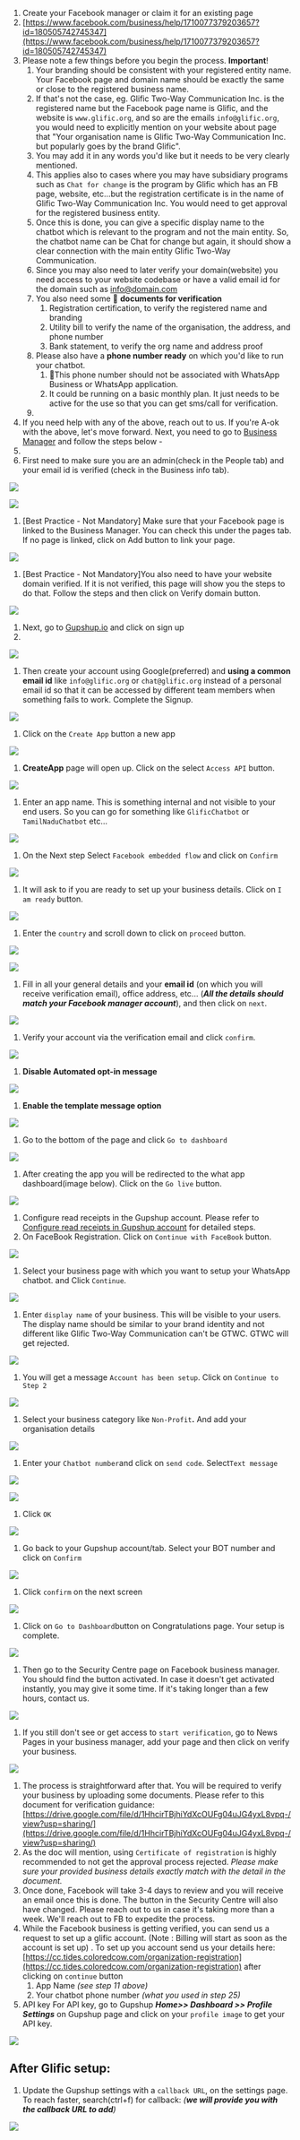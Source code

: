 1. Create your Facebook manager or claim it for an existing page
1. [https://www.facebook.com/business/help/1710077379203657?id=180505742745347](https://www.facebook.com/business/help/1710077379203657?id=180505742745347) 
1. Please note a few things before you begin the process. **Important**!
    1. Your branding should be consistent with your registered entity name. Your Facebook page and domain name should be exactly the same or close to the registered business name.
    1. If  that&#39;s not the case, eg. Glific Two-Way Communication Inc. is the registered name but the Facebook page name is Glific, and the website is `www.glific.org`, and so are the emails `info@glific.org`, you would need to explicitly mention on your website about page that &quot;Your organisation name is Glific Two-Way Communication Inc. but popularly goes by the brand Glific&quot;.
    1. You may add it in any words you&#39;d like but it needs to be very clearly mentioned.
    1. This applies also to cases where you may have subsidiary programs such as `Chat for change` is the program by Glific which has an FB page, website, etc…but the registration certificate is in the name of Glific Two-Way Communication Inc. You would need to get approval for the registered business entity. 
    1. Once this is done, you can give a specific display name to the chatbot which is relevant to the program and not the main entity. So, the chatbot name can be Chat for change but again, it should show a clear connection with the main entity Glific Two-Way Communication.
    1. Since you may also need to later verify your domain(website) you need access to your website codebase or have a valid email id for the domain such as info@domain.com 
    1. You also need some 📄 **documents for verification**  
        1. Registration certification, to verify the registered name and branding
        1. Utility bill to verify the name of the organisation, the address, and phone number
        1. Bank statement, to verify the org name and address proof
    1. Please also have a **phone number ready** on which you&#39;d like to run your chatbot. 
        1. 🚨This phone number should not be associated with WhatsApp Business or WhatsApp application.
        1. It could be running on a basic monthly plan. It just needs to be active for the use so that you can get sms/call for verification.
    1. 
1. If you need help with any of the above, reach out to us. If you&#39;re A-ok with the above, let&#39;s move forward. Next, you need to go to [Business Manager](https://business.facebook.com/settings/) and follow the steps below - 
1. 
1. First need to make sure you are an admin(check in the People tab) and your email id is verified (check in the Business info tab).

![](https://static.slab.com/prod/uploads/8k89m6if/posts/images/FNn9EmFGd_Jth_hgVnjqqJiT.png)

![](https://static.slab.com/prod/uploads/8k89m6if/posts/images/hYnZcu78-RPIIFKw-vx_bZJv.png)

1. [Best Practice - Not Mandatory] Make sure that your Facebook page is linked to the Business Manager. You can check this under the pages tab. If no page is linked, click on Add button to link your page.

![](https://static.slab.com/prod/uploads/8k89m6if/posts/images/cS7pd3W5suPbSzP_AvbBs_-8.png)

1. [Best Practice - Not Mandatory]You also need to have your website domain verified. If it is not verified, this page will show you the steps to do that.  Follow the steps and then click on Verify domain button. 

![](https://static.slab.com/prod/uploads/8k89m6if/posts/images/_kryms7hhcPs-jB-TQWTu7aA.png)

1. Next, go to [Gupshup.io](https://www.gupshup.io/) and click on sign up
1. 

![](https://static.slab.com/prod/uploads/8k89m6if/posts/images/7IMfgm4q-acCArPldkFJJiKO.png)

1. Then create your account using Google(preferred) and **using a common email id** like `info@glific.org` or `chat@glific.org` instead of a personal email id so that it can be accessed by different team members when something fails to work. Complete the Signup.

![](https://static.slab.com/prod/uploads/8k89m6if/posts/images/QRb8A41urza7XycTaZ4QDt-X.png)

1. Click on the `Create App` button a new app

![](https://static.slab.com/prod/uploads/8k89m6if/posts/images/A5jIAKqMuK9fs88C1YRtBFSW.png)

1. **CreateApp** page will open up. Click on the select `Access API` button.

![](https://static.slab.com/prod/uploads/8k89m6if/posts/images/hXbzoTiMWMeM-_ig6Iqsm4d-.png)

1. Enter an app name. This is something internal and not visible to your end users. So you can go for something like `GlificChatbot` or `TamilNaduChatbot` etc… 

![](https://static.slab.com/prod/uploads/8k89m6if/posts/images/7kNrxXwUqG_SSz5mowG2OvRj.png)

1. On the Next step Select `Facebook embedded flow` and click on `Confirm`

![](https://static.slab.com/prod/uploads/8k89m6if/posts/images/P_7_WeC-ou6wcO0bvvnd2vq-.png)

1. It will ask to if you are ready to set up your business details. Click on `I am ready` button.

![](https://static.slab.com/prod/uploads/8k89m6if/posts/images/COOSqzC8lPmPW89twVGAsRCe.png)

1. Enter the `country` and scroll down to click on `proceed` button.

![](https://static.slab.com/prod/uploads/8k89m6if/posts/images/lEaxSDQvOgr6JMZQzOBvTuWs.png)

![](https://static.slab.com/prod/uploads/8k89m6if/posts/images/zdk0DupviVY4HiMU65BMowuV.png)

1. Fill in all your general details and your **email id** (on which you will receive verification email), office address, etc... (**_All the details should match your Facebook manager account_**), and then click on `next`.

![](https://static.slab.com/prod/uploads/8k89m6if/posts/images/x6-Ab5UDDMunzJWs8lt7yXT8.png)

1. Verify your account via the verification email and click `confirm`.

![](https://static.slab.com/prod/uploads/8k89m6if/posts/images/Rl_xF8TXSYPwGK9ONSSrYrXK.png)

1. **Disable Automated opt-in message** 

![](https://static.slab.com/prod/uploads/8k89m6if/posts/images/7W_vlHOn0KBi77zjUs8EYX6L.png)

1. **Enable the template message option**

![](https://static.slab.com/prod/uploads/8k89m6if/posts/images/rQANScnsEcZATFaNUUYQsamm.png)

1. Go to the bottom of the page and click `Go to dashboard`

![](https://static.slab.com/prod/uploads/8k89m6if/posts/images/FBBssW1Sn3GQAoK4hGSzIwxj.png)

1. After creating the app you will be redirected to the what app dashboard(image below). Click on the `Go live` button.

![](https://static.slab.com/prod/uploads/8k89m6if/posts/images/lmrkJuESqsTr0GGCnUI1y-6p.png)

1. Configure read receipts in the Gupshup account. Please refer to [Configure read receipts in Gupshup account](https://glific.slab.com/posts/20-configure-read-receipts-in-gupshup-account-2k0ivkgk) for detailed steps.  
1. On FaceBook Registration. Click on `Continue with FaceBook` button.

![](https://static.slab.com/prod/uploads/8k89m6if/posts/images/Pv3QXgmDBYA8BXr95_m6uKS2.png)

1. Select your business page with which you want to setup your WhatsApp chatbot. and Click `Continue`.

![](https://static.slab.com/prod/uploads/8k89m6if/posts/images/Aflj7wW9fsPRZ-zoYdTN54ln.png)

1. Enter `display name` of your business. This will be visible to your users. The display name should be similar to your brand identity and not different like Glific Two-Way Communication can&#39;t be GTWC. GTWC will get rejected.

![](https://static.slab.com/prod/uploads/8k89m6if/posts/images/TI1dr0GSySyufmplchQw3zbp.png)

1. You will get a message `Account has been setup`. Click on `Continue to Step 2`

![](https://static.slab.com/prod/uploads/8k89m6if/posts/images/5U4X4H0L5isGuLRP2EWJHW1t.png)

1. Select your business category like `Non-Profit`**.** And add your organisation details

![](https://static.slab.com/prod/uploads/8k89m6if/posts/images/q1lUiM5LLdO4u4c8bhkEd4UB.png)

1. Enter your `Chatbot number`and click on `send code`. Select`Text message`

![](https://static.slab.com/prod/uploads/8k89m6if/posts/images/1K0au0bFqKMhJyaobhuG7oZF.png)

![](https://static.slab.com/prod/uploads/8k89m6if/posts/images/UYbUtuXN7px0KVA5TezMSeFj.png)

1. Click `OK`

![](https://static.slab.com/prod/uploads/8k89m6if/posts/images/zrmsNgVpQA8-tKcdkRXYmtZw.png)

1. Go back to your Gupshup account/tab. Select your BOT number and click on `Confirm`

![](https://static.slab.com/prod/uploads/8k89m6if/posts/images/ylVkC4KdL8y7M0MvOct7sToG.png)

1. Click `confirm` on the next screen

![](https://static.slab.com/prod/uploads/8k89m6if/posts/images/--1KHykAI1pgQ3mdbSe-W1Uk.png)

1. Click on `Go to Dashboard`button on Congratulations page. Your setup is complete.

![](https://static.slab.com/prod/uploads/8k89m6if/posts/images/W8dv_B9bhPHkTec-iK9TNFCk.png)

1. Then go to the Security Centre page on Facebook business manager. You should find the button activated. In case it doesn&#39;t get activated instantly, you may give it some time. If it&#39;s taking longer than a few hours, contact us.

![](https://static.slab.com/prod/uploads/8k89m6if/posts/images/SIHvKeGFPE_ybOZCMHr47KbO.png)

1. If you still don&#39;t see or get access to `start verification`, go to News Pages in your business manager, add your page and then click on verify your business. 

![](https://static.slab.com/prod/uploads/8k89m6if/posts/images/ZzUhaWh1_5Rwcp-seLhlYaS-.png)

1. The process is straightforward after that. You will be required to verify your business by uploading some documents. Please refer to this document for verification guidance: [https://drive.google.com/file/d/1HhcirTBjhiYdXcOUFg04uJG4yxL8vpq-/view?usp=sharing/](https://drive.google.com/file/d/1HhcirTBjhiYdXcOUFg04uJG4yxL8vpq-/view?usp=sharing/)
1. As the doc will mention, using `Certificate of registration` is highly recommended to not get the approval process rejected. _Please make sure your provided business details exactly match with the detail in the document._
1. Once done, Facebook will take 3-4 days to review and you will receive an email once this is done. The button in the Security Centre will also have changed. Please reach out to us in case it&#39;s taking more than a week. We&#39;ll reach out to FB to expedite the process.  
1. While the Facebook business is getting verified, you can send us a request to set up a glific account. (Note : Billing will start as soon as the account is set up) . To set up you account  send us your details here: [https://cc.tides.coloredcow.com/organization-registration](https://cc.tides.coloredcow.com/organization-registration) after clicking on `continue` button
    1. App Name _(see step 11 above)_
    1. Your chatbot phone number _(what you used in step 25)_
1. API key For API key, go to Gupshup **_Home&gt;&gt; Dashboard &gt;&gt; Profile Settings_** on Gupshup page and click on your `profile image` to get your API key.

![](https://static.slab.com/prod/uploads/8k89m6if/posts/images/A2YRmTcHqKbPQZOK2lYf9V9M.png)



## After Glific setup:

1. Update the Gupshup settings with a `callback URL`, on the settings page. To reach faster, search(ctrl+f) for callback: _(_**_we will provide you with the callback URL to add_**_)_

![](https://static.slab.com/prod/uploads/8k89m6if/posts/images/Pj8JPqPCFON3iSWqvyWct_r2.png)
